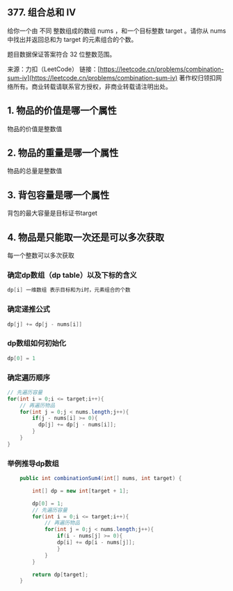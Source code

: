 ## 377. 组合总和 Ⅳ

给你一个由 不同 整数组成的数组 nums ，和一个目标整数 target 。请你从 nums 中找出并返回总和为 target 的元素组合的个数。

题目数据保证答案符合 32 位整数范围。



来源：力扣（LeetCode）
链接：[https://leetcode.cn/problems/combination-sum-iv](https://leetcode.cn/problems/combination-sum-iv)
著作权归领扣网络所有。商业转载请联系官方授权，非商业转载请注明出处。



## 1. 物品的价值是哪一个属性

物品的价值是整数值

## 2. 物品的重量是哪一个属性

物品的总量是整数值

## 3. 背包容量是哪一个属性

背包的最大容量是目标证书target

## 4. 物品是只能取一次还是可以多次获取

每一个整数可以多次获取



### 确定dp数组（dp table）以及下标的含义

```Java
dp[i] 一维数组 表示目标和为i时，元素组合的个数
```

### 确定递推公式

```Java
dp[j] += dp[j - nums[i]]
```

### dp数组如何初始化

```Java
dp[0] = 1
```

### 确定遍历顺序

```Java
// 先遍历容量
for(int i = 0;i <= target;i++){
    // 再遍历物品
    for(int j = 0;j < nums.length;j++){
        if(j - nums[i] >= 0){
          dp[j] += dp[j - nums[i]];
        }
    }
}
```

### 举例推导dp数组





```Java
    public int combinationSum4(int[] nums, int target) {

        int[] dp = new int[target + 1];

        dp[0] = 1;
        // 先遍历容量
        for(int i = 0;i <= target;i++){
            // 再遍历物品
            for(int j = 0;j < nums.length;j++){
                if(i - nums[j] >= 0){
                dp[i] += dp[i - nums[j]];
                }
            }
        }

        return dp[target];
    } 
```



